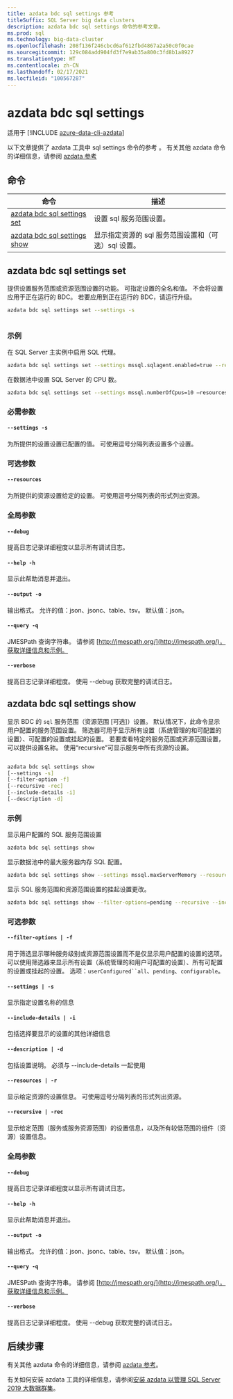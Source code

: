 ```yaml
---
title: azdata bdc sql settings 参考
titleSuffix: SQL Server big data clusters
description: azdata bdc sql settings 命令的参考文章。
ms.prod: sql
ms.technology: big-data-cluster
ms.openlocfilehash: 208f136f246cbcd6af612fbd4867a2a50c0f0cae
ms.sourcegitcommit: 129c084add904fd3f7e9ab35a800c3fd8b1a8927
ms.translationtype: HT
ms.contentlocale: zh-CN
ms.lasthandoff: 02/17/2021
ms.locfileid: "100567287"
---
```

# <a name="azdata-bdc-sql-settings"></a>azdata bdc sql settings

适用于 [!INCLUDE [azure-data-cli-azdata](../../includes/azure-data-cli-azdata.md)]

以下文章提供了 azdata 工具中 sql settings 命令的参考 。 有关其他 azdata 命令的详细信息，请参阅 [azdata 参考](reference-azdata.md)

## <a name="commands"></a>命令
|命令|描述|
| --- | --- |
[azdata bdc sql settings set](#azdata-bdc-sql-settings-set) | 设置 sql 服务范围设置。
[azdata bdc sql settings show](#azdata-bdc-sql-settings-show) | 显示指定资源的 sql 服务范围设置和（可选）sql 设置。

## <a name="azdata-bdc-sql-settings-set"></a>azdata bdc sql settings set
提供设置服务范围或资源范围设置的功能。 可指定设置的全名和值。 不会将设置应用于正在运行的 BDC。 若要应用到正在运行的 BDC，请运行升级。
```bash
azdata bdc sql settings set --settings -s 
                        
```
### <a name="examples"></a>示例
在 SQL Server 主实例中启用 SQL 代理。
```bash 
azdata bdc sql settings set --settings mssql.sqlagent.enabled=true --resources master 
``` 
在数据池中设置 SQL Server 的 CPU 数。
```bash 
azdata bdc sql settings set --settings mssql.numberOfCpus=10 –resources data-0 
``` 

### <a name="required-parameters"></a>必需参数
#### `--settings -s`
为所提供的设置设置已配置的值。 可使用逗号分隔列表设置多个设置。
### <a name="optional-parameters"></a>可选参数 
#### `--resources` 
为所提供的资源设置给定的设置。 可使用逗号分隔列表的形式列出资源。 

### <a name="global-arguments"></a>全局参数
#### `--debug`
提高日志记录详细程度以显示所有调试日志。
#### `--help -h`
显示此帮助消息并退出。
#### `--output -o`
输出格式。  允许的值：json、jsonc、table、tsv。  默认值：json。
#### `--query -q`
JMESPath 查询字符串。 请参阅 [http://jmespath.org/](http://jmespath.org/)，获取详细信息和示例。
#### `--verbose`
提高日志记录详细程度。 使用 --debug 获取完整的调试日志。

## <a name="azdata-bdc-sql-settings-show"></a>azdata bdc sql settings show
显示 BDC 的 `sql` 服务范围（资源范围 [可选]）设置。 默认情况下，此命令显示用户配置的服务范围设置。 筛选器可用于显示所有设置（系统管理的和可配置的设置）、可配置的设置或挂起的设置。 若要查看特定的服务范围或资源范围设置，可以提供设置名称。 使用“recursive”可显示服务中所有资源的设置。 
```bash

azdata bdc sql settings show 
[--settings -s]
[--filter-option -f]  
[--recursive -rec]
[--include-details -i]  
[--description -d]
```
### <a name="examples"></a>示例
显示用户配置的 SQL 服务范围设置 
```bash
azdata bdc sql settings show
```
显示数据池中的最大服务器内存 SQL 配置。
```bash
azdata bdc sql settings show --settings mssql.maxServerMemory --resources data-0 
```
显示 SQL 服务范围和资源范围设置的挂起设置更改。
```bash
azdata bdc sql settings show --filter-options=pending --recursive --include-details
```
### <a name="optional-parameters"></a>可选参数 
#### `--filter-options | -f` 
用于筛选显示哪种服务级别或资源范围设置而不是仅显示用户配置的设置的选项。 可以使用筛选器来显示所有设置（系统管理的和用户可配置的设置）、所有可配置的设置或挂起的设置。 选项：`userConfigured``all`、`pending`、`configurable`。
#### `--settings | -s` 
显示指定设置名称的信息 
#### `--include-details | -i` 
包括选择要显示的设置的其他详细信息 
#### `--description | -d` 
包括设置说明。 必须与 --include-details 一起使用 
#### `--resources | -r` 
显示给定资源的设置信息。 可使用逗号分隔列表的形式列出资源。 
#### `--recursive | -rec` 
显示给定范围（服务或服务资源范围）的设置信息，以及所有较低范围的组件（资源）设置信息。 

### <a name="global-arguments"></a>全局参数
#### `--debug`
提高日志记录详细程度以显示所有调试日志。
#### `--help -h`
显示此帮助消息并退出。
#### `--output -o`
输出格式。  允许的值：json、jsonc、table、tsv。  默认值：json。
#### `--query -q`
JMESPath 查询字符串。 请参阅 [http://jmespath.org/](http://jmespath.org/)，获取详细信息和示例。
#### `--verbose`
提高日志记录详细程度。 使用 --debug 获取完整的调试日志。

## <a name="next-steps"></a>后续步骤

有关其他 azdata 命令的详细信息，请参阅 [azdata 参考](reference-azdata.md)。 

有关如何安装 azdata 工具的详细信息，请参阅[安装 azdata 以管理 SQL Server 2019 大数据群集](../install/deploy-install-azdata.md)。
